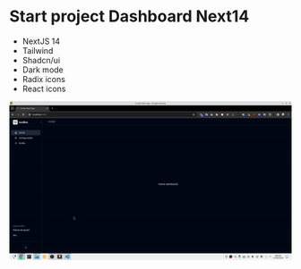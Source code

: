 # Start project Dashboard Next14

- NextJS 14
- Tailwind
- Shadcn/ui
- Dark mode
- Radix icons
- React icons

![gif](/githubScreen/example.gif)
